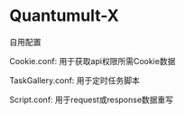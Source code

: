 # Quantumult-X
自用配置

Cookie.conf: 用于获取api权限所需Cookie数据

TaskGallery.conf: 用于定时任务脚本

Script.conf: 用于request或response数据重写
